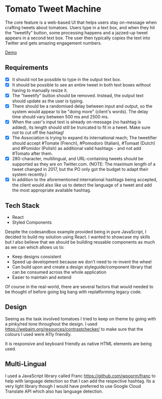 # Tomato Tweet Machine

The core feature is a web-based UI that helps users stay on-message when crafting tweets about tomatoes. Users type in a text box, and when they hit the "tweetify" button, some processing happens and a jazzed-up tweet appears in a second text box. The user then typically copies the text into Twitter and gets amazing engagement numbers.

[Demo](tomato-tweet-machine.netlify.app)

## Requirements

- [x] It should not be possible to type in the output text box.
- [x] It should be possible to see an entire tweet in both text boxes without having to manually resize it.
- [x] The "tweetify" button should be removed. Instead, the output text should update as the user is typing.
- [x] There should be a randomised delay between input and output, so the system would appear to be "doing more" (client's words). The delay time should vary between 500 ms and 2500 ms.
- [x] When the user's input text is already on-message (no hashtag is added), its length should still be truncated to fit in a tweet. Make sure not to cut off the hashtag!
- [x] The Association is trying to expand its international reach; The tweetifier should accept #Tomate (French), #Pomodoro (Italian), #Tomaat (Dutch) and #Pomidor (Polish) as additional valid hashtags - and not add #Tomato after them.
- [x] 280-character, multilingual, and URL-containing tweets should be supported as they are on Twitter.com. (NOTE: The maximum length of a tweet changed in 2017, but the PO only got the budget to adapt their system recently.)
- [x] In addition to the aforementioned international hashtags being accepted, the client would also like us to detect the language of a tweet and add the most appropriate available hashtag.

## Tech Stack

- React
- Styled Components

Despite the codesandbox example provided being in pure JavaScript, I decided to build my solution using React. I wanted to showcase my skills but I also believe that we should be building reusable components as much as we can which allows us to:

- Keep designs consistent
- Speed up development because we don't need to re-invent the wheel
- Can build upon and create a design styleguide/component library that can be consumed across the whole application
- Easier to maintain and extend

Of course in the real-world, there are several factors that would needed to be thought of before going big bang with replatforming legacy code.

## Design

Seeing as the task involved tomatoes I tried to keep on theme by going with a pinky/red tone throughout the design. I used https://webaim.org/resources/contrastchecker/ to make sure that the colours I used were A11y friendly.

It is responsive and keyboard friendly as native HTML elements are being used.

## Multi-Lingual

I used a JavaScript library called Franc https://github.com/wooorm/franc to help with language detection so that I can add the respective hashtag. Its a very light library though I would have preferred to use Google Cloud Translate API which also has language detection.
